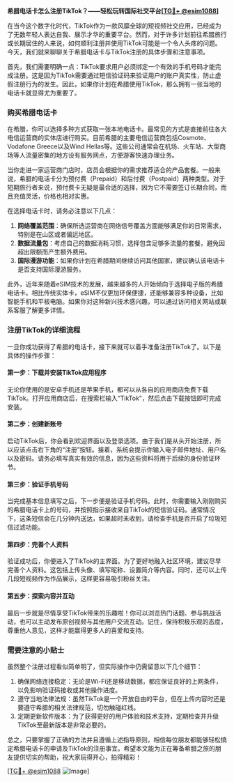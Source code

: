 **希腊电话卡怎么注册TikTok？——轻松玩转国际社交平台[[TG💪+ @esim1088](https://t.me/s/esim1088)]**

在当今这个数字化时代，TikTok作为一款风靡全球的短视频社交应用，已经成为了无数年轻人表达自我、展示才华的重要平台。然而，对于许多计划前往希腊旅行或长期居住的人来说，如何顺利注册并使用TikTok可能是一个令人头疼的问题。今天，我们就来聊聊关于希腊电话卡与TikTok注册的具体步骤和注意事项。

首先，我们需要明确一点：TikTok要求用户必须绑定一个有效的手机号码才能完成注册。这是因为TikTok需要通过短信验证码来验证用户的账户真实性，防止虚假注册行为的发生。因此，如果你计划在希腊使用TikTok，那么拥有一张当地的电话卡就显得尤为重要了。

### 购买希腊电话卡

在希腊，你可以选择多种方式获取一张本地电话卡。最常见的方式是直接前往各大电信运营商的实体店进行购买。目前希腊的主要电信运营商包括Cosmote、Vodafone Greece以及Wind Hellas等。这些公司通常会在机场、火车站、大型商场等人流量密集的地方设有服务网点，方便游客快速办理业务。

当你走进一家运营商门店时，店员会根据你的需求推荐适合的产品套餐。一般来说，希腊的电话卡分为预付费（Prepaid）和后付费（Postpaid）两种类型。对于短期旅行者来说，预付费卡无疑是最合适的选择，因为它不需要签订长期合同，而且充值灵活，价格也相对实惠。

在选择电话卡时，请务必注意以下几点：

1. **网络覆盖范围**：确保所选运营商在网络信号覆盖方面能够满足你的日常需求，特别是在山区或者偏远地区。
2. **数据流量包**：考虑自己的数据消耗习惯，选择包含足够多流量的套餐，避免因超出限额而产生额外费用。
3. **国际漫游功能**：如果你计划在希腊期间继续访问其他国家，建议确认该电话卡是否支持国际漫游服务。

此外，近年来随着eSIM技术的发展，越来越多的人开始倾向于选择电子版的希腊电话卡。相比传统实体卡，eSIM不仅更加环保便捷，还能够兼容多种设备，比如智能手机和平板电脑。如果你对这种新兴技术感兴趣，可以通过访问相关网站或联系客服了解更多详情。

### 注册TikTok的详细流程

一旦你成功获得了希腊的电话卡，接下来就可以着手准备注册TikTok了。以下是具体的操作步骤：

#### 第一步：下载并安装TikTok应用程序

无论你使用的是安卓手机还是苹果手机，都可以从各自的应用商店免费下载TikTok。打开应用商店后，在搜索栏输入“TikTok”，然后点击下载按钮即可完成安装。

#### 第二步：创建新账号

启动TikTok后，你会看到欢迎界面以及登录选项。由于我们是从头开始注册，所以应该点击右下角的“注册”按钮。接着，系统会提示你输入电子邮件地址、用户名以及密码。请务必填写真实有效的信息，因为这些资料将用于后续的身份验证环节。

#### 第三步：验证手机号码

当完成基本信息填写之后，下一步便是验证手机号码。此时，你需要输入刚刚购买的希腊电话卡上的号码，并按照指示接收来自TikTok的短信验证码。通常情况下，这条短信会在几分钟内送达，如果超时未收到，请检查手机是否开启了垃圾短信过滤功能。

#### 第四步：完善个人资料

验证成功后，你便进入了TikTok的主界面。为了更好地融入社区环境，建议尽早完善个人资料。这包括上传头像、填写昵称、设置简介等内容。同时，还可以上传几段短视频作为作品展示，这样更容易吸引粉丝关注。

#### 第五步：探索内容并互动

最后一步就是尽情享受TikTok带来的乐趣啦！你可以浏览热门话题、参与挑战活动，也可以主动发布原创视频与其他用户交流互动。记住，保持积极乐观的态度，尊重他人意见，这样才能赢得更多人的喜爱和支持。

### 需要注意的小贴士

虽然整个注册过程看似简单明了，但实际操作中仍需留意以下几个细节：

1. 确保网络连接稳定：无论是Wi-Fi还是移动数据，都应保证良好的上网条件，以免影响验证码接收或其他操作进度。
2. 遵守当地法律法规：虽然TikTok是一个开放自由的平台，但在上传内容时还是要遵守希腊的相关法律规范，切勿触碰红线。
3. 定期更新软件版本：为了获得更好的用户体验和技术支持，定期检查并升级TikTok至最新版本是非常必要的。

总之，只要掌握了正确的方法并且遵循上述指导原则，相信每位朋友都能够轻松搞定希腊电话卡的申请及TikTok的注册事宜。希望本文能为正在筹备希腊之旅的朋友提供切实的帮助，祝大家玩得开心，拍得精彩！

[[TG💪+ @esim1088](https://t.me/s/esim1088) ![Image](https://i.postimg.cc/4NQfJmqS/Snipaste-2025-05-13-00-14-12.png)]